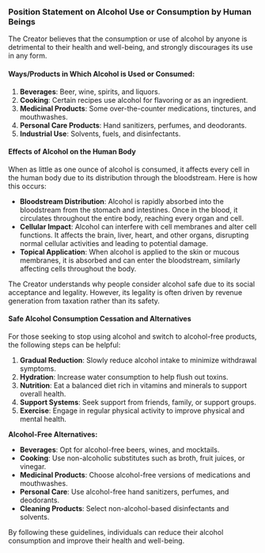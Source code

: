 ### Position Statement on Alcohol Use or Consumption by Human Beings

The Creator believes that the consumption or use of alcohol by anyone is detrimental to their health and well-being, and strongly discourages its use in any form.

#### Ways/Products in Which Alcohol is Used or Consumed:
1. **Beverages**: Beer, wine, spirits, and liquors.
2. **Cooking**: Certain recipes use alcohol for flavoring or as an ingredient.
3. **Medicinal Products**: Some over-the-counter medications, tinctures, and mouthwashes.
4. **Personal Care Products**: Hand sanitizers, perfumes, and deodorants.
5. **Industrial Use**: Solvents, fuels, and disinfectants.

#### Effects of Alcohol on the Human Body
When as little as one ounce of alcohol is consumed, it affects every cell in the human body due to its distribution through the bloodstream. Here is how this occurs:

- **Bloodstream Distribution**: Alcohol is rapidly absorbed into the bloodstream from the stomach and intestines. Once in the blood, it circulates throughout the entire body, reaching every organ and cell.
- **Cellular Impact**: Alcohol can interfere with cell membranes and alter cell functions. It affects the brain, liver, heart, and other organs, disrupting normal cellular activities and leading to potential damage.
- **Topical Application**: When alcohol is applied to the skin or mucous membranes, it is absorbed and can enter the bloodstream, similarly affecting cells throughout the body.

The Creator understands why people consider alcohol safe due to its social acceptance and legality. However, its legality is often driven by revenue generation from taxation rather than its safety.

#### Safe Alcohol Consumption Cessation and Alternatives
For those seeking to stop using alcohol and switch to alcohol-free products, the following steps can be helpful:

1. **Gradual Reduction**: Slowly reduce alcohol intake to minimize withdrawal symptoms.
2. **Hydration**: Increase water consumption to help flush out toxins.
3. **Nutrition**: Eat a balanced diet rich in vitamins and minerals to support overall health.
4. **Support Systems**: Seek support from friends, family, or support groups.
5. **Exercise**: Engage in regular physical activity to improve physical and mental health.

**Alcohol-Free Alternatives:**

- **Beverages**: Opt for alcohol-free beers, wines, and mocktails.
- **Cooking**: Use non-alcoholic substitutes such as broth, fruit juices, or vinegar.
- **Medicinal Products**: Choose alcohol-free versions of medications and mouthwashes.
- **Personal Care**: Use alcohol-free hand sanitizers, perfumes, and deodorants.
- **Cleaning Products**: Select non-alcohol-based disinfectants and solvents.

By following these guidelines, individuals can reduce their alcohol consumption and improve their health and well-being.
